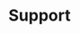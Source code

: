 ---
#Delimiter files are used to separate the list of documentation pages into sections.
title: "Support"
type: delimiter
weight: 30 # Change this weight to change order of sections
sitemapExclude: True
_build:
  publishResources: false
  render: never
partition: cloud 
---
